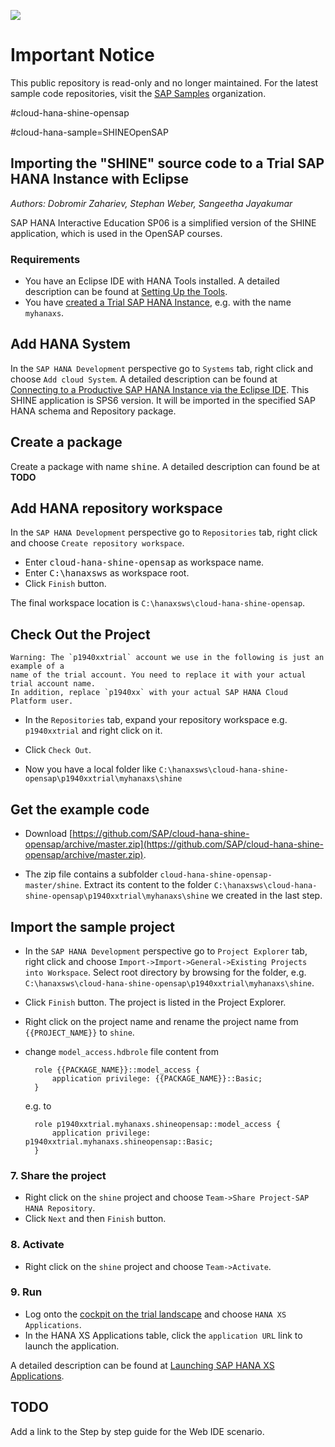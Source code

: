![](https://img.shields.io/badge/STATUS-NOT%20CURRENTLY%20MAINTAINED-red.svg?longCache=true&style=flat)

# Important Notice
This public repository is read-only and no longer maintained. For the latest sample code repositories, visit the [SAP Samples](https://github.com/SAP-samples) organization.

#cloud-hana-shine-opensap

 #cloud-hana-sample=SHINEOpenSAP

## Importing the "SHINE" source code to a Trial SAP HANA Instance with Eclipse
*Authors: Dobromir Zahariev, Stephan Weber, Sangeetha Jayakumar*

SAP HANA Interactive Education SP06 is a simplified version of the SHINE application, which is used in the OpenSAP courses.

### Requirements

- You have an Eclipse IDE with HANA Tools installed. A detailed description can be found at [Setting Up the Tools](https://help.hana.ondemand.com/help/frameset.htm?b0e351ada628458cb8906f55bcac4755.html).
- You have [created a Trial SAP HANA Instance](https://help.hana.ondemand.com/help/frameset.htm?1a597a4505fc4178acf2232ee0fda081.html), e.g. with the name `myhanaxs`.

## Add HANA System

In the `SAP HANA Development` perspective go to `Systems` tab, right click and choose `Add cloud System`. A detailed description can be found at [Connecting to a Productive SAP HANA Instance via the Eclipse IDE](https://help.hana.ondemand.com/help/frameset.htm?4efc124a0ccc42b3b502ad3a3908d23d.html).
This SHINE application is SPS6 version. It will be imported in the specified SAP HANA schema and Repository package.

## Create a package
Create a package with name <kbd>shine</kbd>. A detailed description can found be at **TODO**

## Add HANA repository workspace
In the `SAP HANA Development` perspective go to `Repositories` tab, right click and choose `Create repository workspace`.

- Enter <kbd>cloud-hana-shine-opensap</kbd> as workspace name.
- Enter <kbd>C:\hanaxsws</kbd> as workspace root.
- Click `Finish` button.

The final workspace location is `C:\hanaxsws\cloud-hana-shine-opensap`.

## Check Out the Project
    Warning: The `p1940xxtrial` account we use in the following is just an example of a
    name of the trial account. You need to replace it with your actual trial account name.
    In addition, replace `p1940xx` with your actual SAP HANA Cloud Platform user.

- In the `Repositories` tab, expand your repository workspace e.g. `p1940xxtrial` and right click on it.
- Click `Check Out`.

- Now you have a local folder like `C:\hanaxsws\cloud-hana-shine-opensap\p1940xxtrial\myhanaxs\shine`

## Get the example code
- Download [https://github.com/SAP/cloud-hana-shine-opensap/archive/master.zip](https://github.com/SAP/cloud-hana-shine-opensap/archive/master.zip).

- The zip file contains a subfolder `cloud-hana-shine-opensap-master/shine`. Extract its content to the folder `C:\hanaxsws\cloud-hana-shine-opensap\p1940xxtrial\myhanaxs\shine` we created in the last step.

## Import the sample project
- In the `SAP HANA Development` perspective go to `Project Explorer` tab, right click and choose `Import->Import->General->Existing Projects into Workspace`.
Select root directory by browsing for the folder, e.g. `C:\hanaxsws\cloud-hana-shine-opensap\p1940xxtrial\myhanaxs\shine`.
- Click `Finish` button.
The project is listed in the Project Explorer.

- Right click on the project name and rename the project name from `{{PROJECT_NAME}}` to `shine`. 

- change `model_access.hdbrole` file content from

        role {{PACKAGE_NAME}}::model_access {
            application privilege: {{PACKAGE_NAME}}::Basic;
        }
    e.g. to

        role p1940xxtrial.myhanaxs.shineopensap::model_access {
            application privilege: p1940xxtrial.myhanaxs.shineopensap::Basic;
        }


### 7. Share the project
- Right click on the `shine` project and choose `Team->Share Project-SAP HANA Repository`.
- Click `Next` and then `Finish` button.

### 8. Activate
- Right click on the `shine` project and choose `Team->Activate`.

### 9. Run
- Log onto the [cockpit on the trial landscape](https://account.hanatrial.ondemand.com/cockpit) and choose `HANA XS Applications`.
- In the HANA XS Applications table, click the `application URL` link to launch the application.

A detailed description can be found at [Launching SAP HANA XS Applications](https://help.hana.ondemand.com/help/frameset.htm?0dd61c3e5d1d4d6cbea9aec94b7f4725.html).


## TODO
Add a link to the Step by step guide for the Web IDE scenario.
